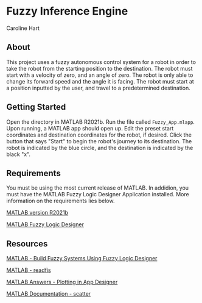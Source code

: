 Fuzzy Inference Engine
======================

Caroline Hart

About
-----

This project uses a fuzzy autonomous control system for a robot in order to take the robot from the starting position to the destination. The robot must start with a velocity of zero, and an angle of zero. The robot is only able to change its forward speed and the angle it is facing. The robot must start at a position inputted by the user, and travel to a predetermined destination.

Getting Started
---------------

Open the directory in MATLAB R2021b. Run the file called `Fuzzy_App.mlapp`. Upon running, a MATLAB app should open up. Edit the preset start coordinates and destination coordinates for the robot, if desired. Click the button that says "Start" to begin the robot's journey to its destination. The robot is indicated by the blue circle, and the destination is indicated by the black "x".

Requirements
------------

You must be using the most current release of MATLAB. In addidion, you must have the MATLAB Fuzzy Logic Designer Application installed. More information on the requirements lies below.

[MATLAB version R2021b](https://www.mathworks.com/products/new_products/latest_features.html)

[MATLAB Fuzzy Logic Designer](https://www.mathworks.com/help/fuzzy/fuzzylogicdesigner-app.html#:~:text=The%20Fuzzy%20Logic%20Designer%20app%20lets%20you%20design%20and%20test,remove%20input%20and%20output%20variables.)

Resources
---------

[MATLAB - Build Fuzzy Systems Using Fuzzy Logic Designer](https://www.mathworks.com/help/fuzzy/building-systems-with-fuzzy-logic-toolbox-software.html)

[MATLAB - readfis](https://www.mathworks.com/help/fuzzy/readfis.html)

[MATLAB Answers - Plotting in App Designer](https://www.mathworks.com/matlabcentral/answers/506400-plotting-in-app-designer)

[MATLAB Documentation - scatter](https://www.mathworks.com/help/matlab/ref/scatter.html#d123e1264062)
